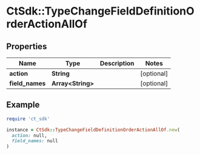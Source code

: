 # CtSdk::TypeChangeFieldDefinitionOrderActionAllOf

## Properties

| Name | Type | Description | Notes |
| ---- | ---- | ----------- | ----- |
| **action** | **String** |  | [optional] |
| **field_names** | **Array&lt;String&gt;** |  | [optional] |

## Example

```ruby
require 'ct_sdk'

instance = CtSdk::TypeChangeFieldDefinitionOrderActionAllOf.new(
  action: null,
  field_names: null
)
```

